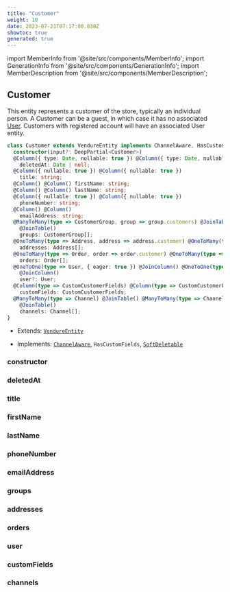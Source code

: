 ```yaml
---
title: "Customer"
weight: 10
date: 2023-07-21T07:17:00.838Z
showtoc: true
generated: true
---
```

<!-- This file was generated from the Vendure source. Do not modify. Instead, re-run the "docs:build" script -->
import MemberInfo from '@site/src/components/MemberInfo';
import GenerationInfo from '@site/src/components/GenerationInfo';
import MemberDescription from '@site/src/components/MemberDescription';


## Customer

<GenerationInfo sourceFile="packages/core/src/entity/customer/customer.entity.ts" sourceLine="22" packageName="@vendure/core" />

This entity represents a customer of the store, typically an individual person. A Customer can be
a guest, in which case it has no associated <a href='/docs/reference/typescript-api/entities/user#user'>User</a>. Customers with registered account will
have an associated User entity.

```ts title="Signature"
class Customer extends VendureEntity implements ChannelAware, HasCustomFields, SoftDeletable {
  constructor(input?: DeepPartial<Customer>)
  @Column({ type: Date, nullable: true }) @Column({ type: Date, nullable: true })
    deletedAt: Date | null;
  @Column({ nullable: true }) @Column({ nullable: true })
    title: string;
  @Column() @Column() firstName: string;
  @Column() @Column() lastName: string;
  @Column({ nullable: true }) @Column({ nullable: true })
    phoneNumber: string;
  @Column() @Column()
    emailAddress: string;
  @ManyToMany(type => CustomerGroup, group => group.customers) @JoinTable() @ManyToMany(type => CustomerGroup, group => group.customers)
    @JoinTable()
    groups: CustomerGroup[];
  @OneToMany(type => Address, address => address.customer) @OneToMany(type => Address, address => address.customer)
    addresses: Address[];
  @OneToMany(type => Order, order => order.customer) @OneToMany(type => Order, order => order.customer)
    orders: Order[];
  @OneToOne(type => User, { eager: true }) @JoinColumn() @OneToOne(type => User, { eager: true })
    @JoinColumn()
    user?: User;
  @Column(type => CustomCustomerFields) @Column(type => CustomCustomerFields)
    customFields: CustomCustomerFields;
  @ManyToMany(type => Channel) @JoinTable() @ManyToMany(type => Channel)
    @JoinTable()
    channels: Channel[];
}
```
* Extends: <code><a href='/docs/reference/typescript-api/entities/vendure-entity#vendureentity'>VendureEntity</a></code>


* Implements: <code><a href='/docs/reference/typescript-api/entities/interfaces#channelaware'>ChannelAware</a></code>, <code>HasCustomFields</code>, <code><a href='/docs/reference/typescript-api/entities/interfaces#softdeletable'>SoftDeletable</a></code>



<div className="members-wrapper">

### constructor

<MemberInfo kind="method" type="(input?: DeepPartial&#60;<a href='/docs/reference/typescript-api/entities/customer#customer'>Customer</a>&#62;) => Customer"   />


### deletedAt

<MemberInfo kind="property" type="Date | null"   />


### title

<MemberInfo kind="property" type="string"   />


### firstName

<MemberInfo kind="property" type="string"   />


### lastName

<MemberInfo kind="property" type="string"   />


### phoneNumber

<MemberInfo kind="property" type="string"   />


### emailAddress

<MemberInfo kind="property" type="string"   />


### groups

<MemberInfo kind="property" type="<a href='/docs/reference/typescript-api/entities/customer-group#customergroup'>CustomerGroup</a>[]"   />


### addresses

<MemberInfo kind="property" type="<a href='/docs/reference/typescript-api/entities/address#address'>Address</a>[]"   />


### orders

<MemberInfo kind="property" type="<a href='/docs/reference/typescript-api/entities/order#order'>Order</a>[]"   />


### user

<MemberInfo kind="property" type="<a href='/docs/reference/typescript-api/entities/user#user'>User</a>"   />


### customFields

<MemberInfo kind="property" type="CustomCustomerFields"   />


### channels

<MemberInfo kind="property" type="<a href='/docs/reference/typescript-api/entities/channel#channel'>Channel</a>[]"   />




</div>
